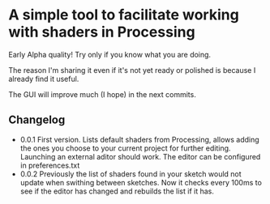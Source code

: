 # A simple tool to facilitate working with shaders in Processing

Early Alpha quality! Try only if you know what you are doing.

The reason I'm sharing it even if it's not yet ready or polished
is because I already find it useful.

The GUI will improve much (I hope) in the next commits.

## Changelog

* 0.0.1 First version. Lists default shaders from Processing, allows 
adding the ones you choose to your current project for further editing.
Launching an external aditor should work. The editor can be configured
in preferences.txt
* 0.0.2 Previously the list of shaders found in your sketch would not
update when swithing between sketches. Now it checks every 100ms to
see if the editor has changed and rebuilds the list if it has.

